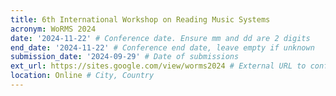 ```yaml
---
title: 6th International Workshop on Reading Music Systems
acronym: WoRMS 2024
date: '2024-11-22' # Conference date. Ensure mm and dd are 2 digits
end_date: '2024-11-22' # Conference end date, leave empty if unknown
submission_date: '2024-09-29' # Date of submissions
ext_url: https://sites.google.com/view/worms2024 # External URL to conference website
location: Online # City, Country
---
```

